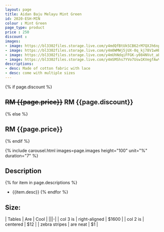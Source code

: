 ```yaml
---
layout: page
title: Aidan Baju Melayu Mint Green
id: 2020-ESH-MIN
colour : Mint Green
page_type: product
price : 250
discount : 
images:
- image: https://bl3302files.storage.live.com/y4mdQfBtUkSCB62rM7QXJh6npdVjfzJwtSz_DRFuWEh3yozA50EQ2O8bUbohq_pLH1Ki-aXi8iEtAJtO_XVptfPYU5u8za8Vw-ssA65XjHisxXHmxpkiAl-pgx7qAvBWdLtYXeki8Shswj1dt9LMhI18r97NmHOiuVZvkYx90ik8IMGn5hpNMCKRPNhZvzM8g1f?width=819&height=1024&cropmode=none
- image: https://bl3302files.storage.live.com/y4m0WMWj5jUX-0q_kj78V1wHBgRNFwDesYPNBqpbVwU87Y97qfZiDn8rOnXOSAR3e3tfsEuCSimiAKUiaOksTD8Cqhuq8WQPikdqsS9qvulrL7Gmz_MqDK9kWaZYM0eusvgZafYBys0t3CDzGDBgQV3WKHVPJ6Oew2Y9hXktL_r2YcGjkRXf3nA0h4_LlNUhMaI?width=819&height=1024&cropmode=none
- image: https://bl3302files.storage.live.com/y4mUhNdqiFFGK-y084NVut_aE8b1h0mJA6rV5phcq-3I_1CXfl22vAsvfdY0ce4SZ5H-vNuCeH1LswiEuJoUzOtkQ4-IQHUBQbOYkZiojBnwCiSQKL1JbfCPjsRPie8PGtelG18p33PZTDt76b6nOQOkXlUmpgnDt9GZVIoTS6xdH5D7ziPG7mD_Ho0xsTNfz6G?width=819&height=1024&cropmode=none
- image: https://bl3302files.storage.live.com/y4mSMShs7YVo7Usw1KVegfAwVv7TyHFwdjkYNCWTMFOWXVe7qYf5PUzBxCPhnVjsE3g6qw-8hGM01p7sXF8R6bmIPY3hEX9YHO8_z63sxfOFQeFbdmintDyVXQUYC0il8KPuMVKPVcSgQ_1fQ7y1mbqzWE2tnSqk5lQRZZmzzfl7Qxk2gCm5fu5eVuQHYa0WYv9?width=819&height=1024&cropmode=none
descriptions:
- desc: Made of cotton fabric with lace
- desc: come with multiple sizes
---
```

{% if page.discount %}
##  **~~RM {{page.price}}~~ RM {{page.discount}}**
{% else %}
## **RM {{page.price}}**
{% endif %}

{% include carousel.html images=page.images height="100" unit="%" duration="7" %}

## Description
{% for item in page.descriptions %}
- {{item.desc}}
{% endfor %}


## Size:  

| Tables        | Are           | Cool  |
|||-|
| col 3 is      | right-aligned | $1600 |
| col 2 is      | centered      |   $12 |
| zebra stripes | are neat      |    $1 |

  
